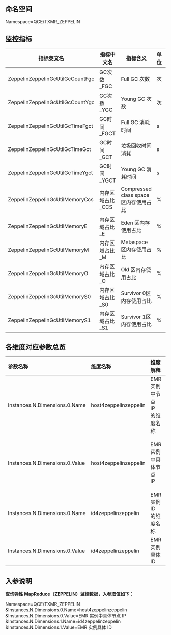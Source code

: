 ## 命名空间

Namespace=QCE/TXMR_ZEPPELIN

## 监控指标

| 指标英文名                       | 指标中文名       | 指标含义                              | 单位 | 维度                                       |
| -------------------------------- | ---------------- | ------------------------------------- | ---- | ------------------------------------------ |
| ZeppelinZeppelinGcUtilGcCountFgc | GC次数_FGC       | Full GC 次数                          | 次   | host4zeppelinzeppelin、id4zeppelinzeppelin |
| ZeppelinZeppelinGcUtilGcCountYgc | GC次数_YGC       | Young GC 次数                         | 次   | host4zeppelinzeppelin、id4zeppelinzeppelin |
| ZeppelinZeppelinGcUtilGcTimeFgct | GC时间_FGCT      | Full GC 消耗时间                      | s    | host4zeppelinzeppelin、id4zeppelinzeppelin |
| ZeppelinZeppelinGcUtilGcTimeGct  | GC时间_GCT       | 垃圾回收时间消耗                      | s    | host4zeppelinzeppelin、id4zeppelinzeppelin |
| ZeppelinZeppelinGcUtilGcTimeYgct | GC时间_YGCT      | Young GC 消耗时间                     | s    | host4zeppelinzeppelin、id4zeppelinzeppelin |
| ZeppelinZeppelinGcUtilMemoryCcs  | 内存区域占比_CCS | Compressed class space 区内存使用占比 | %    | host4zeppelinzeppelin、id4zeppelinzeppelin |
| ZeppelinZeppelinGcUtilMemoryE    | 内存区域占比_E   | Eden 区内存使用占比                   | %    | host4zeppelinzeppelin、id4zeppelinzeppelin |
| ZeppelinZeppelinGcUtilMemoryM    | 内存区域占比_M   | Metaspace 区内存使用占比              | %    | host4zeppelinzeppelin、id4zeppelinzeppelin |
| ZeppelinZeppelinGcUtilMemoryO    | 内存区域占比_O   | Old 区内存使用占比                    | %    | host4zeppelinzeppelin、id4zeppelinzeppelin |
| ZeppelinZeppelinGcUtilMemoryS0   | 内存区域占比_S0  | Survivor 0区内存使用占比              | %    | host4zeppelinzeppelin、id4zeppelinzeppelin |
| ZeppelinZeppelinGcUtilMemoryS1   | 内存区域占比_S1  | Survivor 1区内存使用占比              | %    | host4zeppelinzeppelin、id4zeppelinzeppelin |

## 各维度对应参数总览

| 参数名称                       | 维度名称              | 维度解释                     | 格式                                                         |
| :----------------------------- | :-------------------- | :--------------------------- | :----------------------------------------------------------- |
| Instances.N.Dimensions.0.Name  | host4zeppelinzeppelin | EMR 实例中节点 IP 的维度名称 | 输入 String 类型维度名称：host4zeppelinzeppelin              |
| Instances.N.Dimensions.0.Value | host4zeppelinzeppelin | EMR 实例中具体节点 IP        | 输入具体节点 IP，可从控制台获取，登录 [腾讯云 MapReduce 控制台](https://console.cloud.tencent.com/emr)，单击**实例 > 集群资源 > 资源管理 > 节点内网 IP**。也可通过 [查询节点信息](https://cloud.tencent.com/document/product/589/41707) API 获取。 |
| Instances.N.Dimensions.0.Name  | id4zeppelinzeppelin   | EMR 实例 ID 的维度名称       | 输入 String 类型维度名称：id4zeppelinzeppelin                |
| Instances.N.Dimensions.0.Value | id4zeppelinzeppelin   | EMR 实例具体 ID              | 输入 EMR 具体实例 ID，例如：emr-mm8bs222                     |



## 入参说明

**查询弹性 MapReduce（ZEPPELIN）监控数据，入参取值如下：**

Namespace=QCE/TXMR_ZEPPELIN
&Instances.N.Dimensions.0.Name=host4zeppelinzeppelin
&Instances.N.Dimensions.0.Value=EMR 实例中具体节点 IP
&Instances.N.Dimensions.1.Name=id4zeppelinzeppelin
&Instances.N.Dimensions.1.Value=EMR 实例具体 ID






